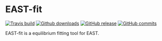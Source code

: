 # EAST-fit

[![Travis build](https://travis-ci.org/zhengprince/east-fit.svg?branch=master)](https://travis-ci.org/zhengprince/east-fit)
[![Github downloads](https://img.shields.io/github/downloads/zhengprince/east-fit/total.svg)](https://github.com/zhengprince/east-fit/releases)
[![GitHub release](https://img.shields.io/github/release/zhengprince/east-fit/all.svg)](https://github.com/zhengprince/east-fit/releases/latest)
[![GitHub commits](https://img.shields.io/github/commits-since/zhengprince/east-fit/latest.svg)](https://github.com/zhengprince/east-fit/commits/2018/6/14)

EAST-fit is a equilibrium fitting tool for EAST.
